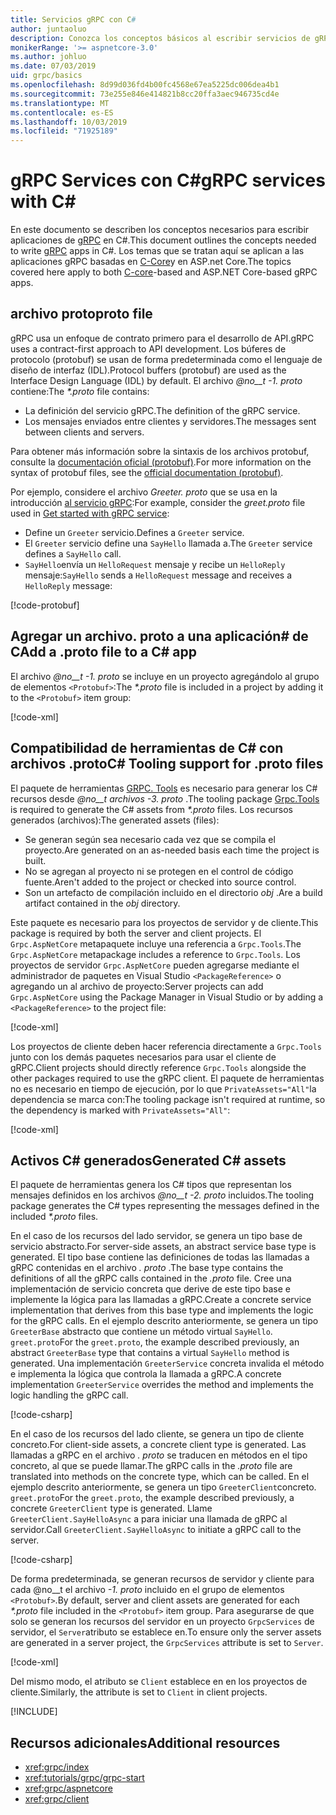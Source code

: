 ```yaml
---
title: Servicios gRPC con C#
author: juntaoluo
description: Conozca los conceptos básicos al escribir servicios de gRPC C#con.
monikerRange: '>= aspnetcore-3.0'
ms.author: johluo
ms.date: 07/03/2019
uid: grpc/basics
ms.openlocfilehash: 8d99d036fd4b00fc4568e67ea5225dc006dea4b1
ms.sourcegitcommit: 73e255e846e414821b8cc20ffa3aec946735cd4e
ms.translationtype: MT
ms.contentlocale: es-ES
ms.lasthandoff: 10/03/2019
ms.locfileid: "71925189"
---
```

# <a name="grpc-services-with-c"></a><span data-ttu-id="5c072-103">gRPC Services con C\#</span><span class="sxs-lookup"><span data-stu-id="5c072-103">gRPC services with C\#</span></span>

<span data-ttu-id="5c072-104">En este documento se describen los conceptos necesarios para escribir aplicaciones de [gRPC](https://grpc.io/docs/guides/) en C#.</span><span class="sxs-lookup"><span data-stu-id="5c072-104">This document outlines the concepts needed to write [gRPC](https://grpc.io/docs/guides/) apps in C#.</span></span> <span data-ttu-id="5c072-105">Los temas que se tratan aquí se aplican a las aplicaciones gRPC basadas en [C-Core](https://grpc.io/blog/grpc-stacks)y en ASP.net Core.</span><span class="sxs-lookup"><span data-stu-id="5c072-105">The topics covered here apply to both [C-core](https://grpc.io/blog/grpc-stacks)-based and ASP.NET Core-based gRPC apps.</span></span>

## <a name="proto-file"></a><span data-ttu-id="5c072-106">archivo proto</span><span class="sxs-lookup"><span data-stu-id="5c072-106">proto file</span></span>

<span data-ttu-id="5c072-107">gRPC usa un enfoque de contrato primero para el desarrollo de API.</span><span class="sxs-lookup"><span data-stu-id="5c072-107">gRPC uses a contract-first approach to API development.</span></span> <span data-ttu-id="5c072-108">Los búferes de protocolo (protobuf) se usan de forma predeterminada como el lenguaje de diseño de interfaz (IDL).</span><span class="sxs-lookup"><span data-stu-id="5c072-108">Protocol buffers (protobuf) are used as the Interface Design Language (IDL) by default.</span></span> <span data-ttu-id="5c072-109">El archivo *@no__t -1. proto* contiene:</span><span class="sxs-lookup"><span data-stu-id="5c072-109">The *\*.proto* file contains:</span></span>

* <span data-ttu-id="5c072-110">La definición del servicio gRPC.</span><span class="sxs-lookup"><span data-stu-id="5c072-110">The definition of the gRPC service.</span></span>
* <span data-ttu-id="5c072-111">Los mensajes enviados entre clientes y servidores.</span><span class="sxs-lookup"><span data-stu-id="5c072-111">The messages sent between clients and servers.</span></span>

<span data-ttu-id="5c072-112">Para obtener más información sobre la sintaxis de los archivos protobuf, consulte la [documentación oficial (protobuf)](https://developers.google.com/protocol-buffers/docs/proto3).</span><span class="sxs-lookup"><span data-stu-id="5c072-112">For more information on the syntax of protobuf files, see the [official documentation (protobuf)](https://developers.google.com/protocol-buffers/docs/proto3).</span></span>

<span data-ttu-id="5c072-113">Por ejemplo, considere el archivo *Greeter. proto* que se usa en la introducción [al servicio gRPC](xref:tutorials/grpc/grpc-start):</span><span class="sxs-lookup"><span data-stu-id="5c072-113">For example, consider the *greet.proto* file used in [Get started with gRPC service](xref:tutorials/grpc/grpc-start):</span></span>

* <span data-ttu-id="5c072-114">Define un `Greeter` servicio.</span><span class="sxs-lookup"><span data-stu-id="5c072-114">Defines a `Greeter` service.</span></span>
* <span data-ttu-id="5c072-115">El `Greeter` servicio define una `SayHello` llamada a.</span><span class="sxs-lookup"><span data-stu-id="5c072-115">The `Greeter` service defines a `SayHello` call.</span></span>
* <span data-ttu-id="5c072-116">`SayHello`envía un `HelloRequest` mensaje y recibe un `HelloReply` mensaje:</span><span class="sxs-lookup"><span data-stu-id="5c072-116">`SayHello` sends a `HelloRequest` message and receives a `HelloReply` message:</span></span>

[!code-protobuf[](~/tutorials/grpc/grpc-start/sample/GrpcGreeter/Protos/greet.proto)]

## <a name="add-a-proto-file-to-a-c-app"></a><span data-ttu-id="5c072-117">Agregar un archivo. proto a una aplicación\# de C</span><span class="sxs-lookup"><span data-stu-id="5c072-117">Add a .proto file to a C\# app</span></span>

<span data-ttu-id="5c072-118">El archivo *@no__t -1. proto* se incluye en un proyecto agregándolo al grupo de elementos `<Protobuf>`:</span><span class="sxs-lookup"><span data-stu-id="5c072-118">The *\*.proto* file is included in a project by adding it to the `<Protobuf>` item group:</span></span>

[!code-xml[](~/tutorials/grpc/grpc-start/sample/GrpcGreeter/GrpcGreeter.csproj?highlight=2&range=7-9)]

## <a name="c-tooling-support-for-proto-files"></a><span data-ttu-id="5c072-119">Compatibilidad de herramientas de C# con archivos .proto</span><span class="sxs-lookup"><span data-stu-id="5c072-119">C# Tooling support for .proto files</span></span>

<span data-ttu-id="5c072-120">El paquete de herramientas [GRPC. Tools](https://www.nuget.org/packages/Grpc.Tools/) es necesario para generar los C# recursos desde *@no__t archivos -3. proto* .</span><span class="sxs-lookup"><span data-stu-id="5c072-120">The tooling package [Grpc.Tools](https://www.nuget.org/packages/Grpc.Tools/) is required to generate the C# assets from *\*.proto* files.</span></span> <span data-ttu-id="5c072-121">Los recursos generados (archivos):</span><span class="sxs-lookup"><span data-stu-id="5c072-121">The generated assets (files):</span></span>

* <span data-ttu-id="5c072-122">Se generan según sea necesario cada vez que se compila el proyecto.</span><span class="sxs-lookup"><span data-stu-id="5c072-122">Are generated on an as-needed basis each time the project is built.</span></span>
* <span data-ttu-id="5c072-123">No se agregan al proyecto ni se protegen en el control de código fuente.</span><span class="sxs-lookup"><span data-stu-id="5c072-123">Aren't added to the project or checked into source control.</span></span>
* <span data-ttu-id="5c072-124">Son un artefacto de compilación incluido en el directorio *obj* .</span><span class="sxs-lookup"><span data-stu-id="5c072-124">Are a build artifact contained in the *obj* directory.</span></span>

<span data-ttu-id="5c072-125">Este paquete es necesario para los proyectos de servidor y de cliente.</span><span class="sxs-lookup"><span data-stu-id="5c072-125">This package is required by both the server and client projects.</span></span> <span data-ttu-id="5c072-126">El `Grpc.AspNetCore` metapaquete incluye una referencia a `Grpc.Tools`.</span><span class="sxs-lookup"><span data-stu-id="5c072-126">The `Grpc.AspNetCore` metapackage includes a reference to `Grpc.Tools`.</span></span> <span data-ttu-id="5c072-127">Los proyectos de servidor `Grpc.AspNetCore` pueden agregarse mediante el administrador de paquetes en Visual Studio `<PackageReference>` o agregando un al archivo de proyecto:</span><span class="sxs-lookup"><span data-stu-id="5c072-127">Server projects can add `Grpc.AspNetCore` using the Package Manager in Visual Studio or by adding a `<PackageReference>` to the project file:</span></span>

[!code-xml[](~/tutorials/grpc/grpc-start/sample/GrpcGreeter/GrpcGreeter.csproj?highlight=1&range=12)]

<span data-ttu-id="5c072-128">Los proyectos de cliente deben hacer referencia directamente a `Grpc.Tools` junto con los demás paquetes necesarios para usar el cliente de gRPC.</span><span class="sxs-lookup"><span data-stu-id="5c072-128">Client projects should directly reference `Grpc.Tools` alongside the other packages required to use the gRPC client.</span></span> <span data-ttu-id="5c072-129">El paquete de herramientas no es necesario en tiempo de ejecución, por lo que `PrivateAssets="All"`la dependencia se marca con:</span><span class="sxs-lookup"><span data-stu-id="5c072-129">The tooling package isn't required at runtime, so the dependency is marked with `PrivateAssets="All"`:</span></span>

[!code-xml[](~/tutorials/grpc/grpc-start/sample/GrpcGreeterClient/GrpcGreeterClient.csproj?highlight=3&range=9-11)]

## <a name="generated-c-assets"></a><span data-ttu-id="5c072-130">Activos C# generados</span><span class="sxs-lookup"><span data-stu-id="5c072-130">Generated C# assets</span></span>

<span data-ttu-id="5c072-131">El paquete de herramientas genera los C# tipos que representan los mensajes definidos en los archivos *@no__t -2. proto* incluidos.</span><span class="sxs-lookup"><span data-stu-id="5c072-131">The tooling package generates the C# types representing the messages defined in the included *\*.proto* files.</span></span>

<span data-ttu-id="5c072-132">En el caso de los recursos del lado servidor, se genera un tipo base de servicio abstracto.</span><span class="sxs-lookup"><span data-stu-id="5c072-132">For server-side assets, an abstract service base type is generated.</span></span> <span data-ttu-id="5c072-133">El tipo base contiene las definiciones de todas las llamadas a gRPC contenidas en el archivo *. proto* .</span><span class="sxs-lookup"><span data-stu-id="5c072-133">The base type contains the definitions of all the gRPC calls contained in the *.proto* file.</span></span> <span data-ttu-id="5c072-134">Cree una implementación de servicio concreta que derive de este tipo base e implemente la lógica para las llamadas a gRPC.</span><span class="sxs-lookup"><span data-stu-id="5c072-134">Create a concrete service implementation that derives from this base type and implements the logic for the gRPC calls.</span></span> <span data-ttu-id="5c072-135">En el ejemplo descrito anteriormente, se genera un tipo `GreeterBase` abstracto que contiene un método virtual `SayHello`. `greet.proto`</span><span class="sxs-lookup"><span data-stu-id="5c072-135">For the `greet.proto`, the example described previously, an abstract `GreeterBase` type that contains a virtual `SayHello` method is generated.</span></span> <span data-ttu-id="5c072-136">Una implementación `GreeterService` concreta invalida el método e implementa la lógica que controla la llamada a gRPC.</span><span class="sxs-lookup"><span data-stu-id="5c072-136">A concrete implementation `GreeterService` overrides the method and implements the logic handling the gRPC call.</span></span>

[!code-csharp[](~/tutorials/grpc/grpc-start/sample/GrpcGreeter/Services/GreeterService.cs?name=snippet)]

<span data-ttu-id="5c072-137">En el caso de los recursos del lado cliente, se genera un tipo de cliente concreto.</span><span class="sxs-lookup"><span data-stu-id="5c072-137">For client-side assets, a concrete client type is generated.</span></span> <span data-ttu-id="5c072-138">Las llamadas a gRPC en el archivo *. proto* se traducen en métodos en el tipo concreto, al que se puede llamar.</span><span class="sxs-lookup"><span data-stu-id="5c072-138">The gRPC calls in the *.proto* file are translated into methods on the concrete type, which can be called.</span></span> <span data-ttu-id="5c072-139">En el ejemplo descrito anteriormente, se genera un tipo `GreeterClient`concreto. `greet.proto`</span><span class="sxs-lookup"><span data-stu-id="5c072-139">For the `greet.proto`, the example described previously, a concrete `GreeterClient` type is generated.</span></span> <span data-ttu-id="5c072-140">Llame `GreeterClient.SayHelloAsync` a para iniciar una llamada de gRPC al servidor.</span><span class="sxs-lookup"><span data-stu-id="5c072-140">Call `GreeterClient.SayHelloAsync` to initiate a gRPC call to the server.</span></span>

[!code-csharp[](~/tutorials/grpc/grpc-start/sample/GrpcGreeterClient/Program.cs?name=snippet)]

<span data-ttu-id="5c072-141">De forma predeterminada, se generan recursos de servidor y cliente para cada @no__t el archivo *-1. proto* incluido en el grupo de elementos `<Protobuf>`.</span><span class="sxs-lookup"><span data-stu-id="5c072-141">By default, server and client assets are generated for each *\*.proto* file included in the `<Protobuf>` item group.</span></span> <span data-ttu-id="5c072-142">Para asegurarse de que solo se generan los recursos del servidor en un proyecto `GrpcServices` de servidor, el `Server`atributo se establece en.</span><span class="sxs-lookup"><span data-stu-id="5c072-142">To ensure only the server assets are generated in a server project, the `GrpcServices` attribute is set to `Server`.</span></span>

[!code-xml[](~/tutorials/grpc/grpc-start/sample/GrpcGreeter/GrpcGreeter.csproj?highlight=2&range=7-9)]

<span data-ttu-id="5c072-143">Del mismo modo, el atributo se `Client` establece en en los proyectos de cliente.</span><span class="sxs-lookup"><span data-stu-id="5c072-143">Similarly, the attribute is set to `Client` in client projects.</span></span>

[!INCLUDE[](~/includes/gRPCazure.md)]

## <a name="additional-resources"></a><span data-ttu-id="5c072-144">Recursos adicionales</span><span class="sxs-lookup"><span data-stu-id="5c072-144">Additional resources</span></span>

* <xref:grpc/index>
* <xref:tutorials/grpc/grpc-start>
* <xref:grpc/aspnetcore>
* <xref:grpc/client>
